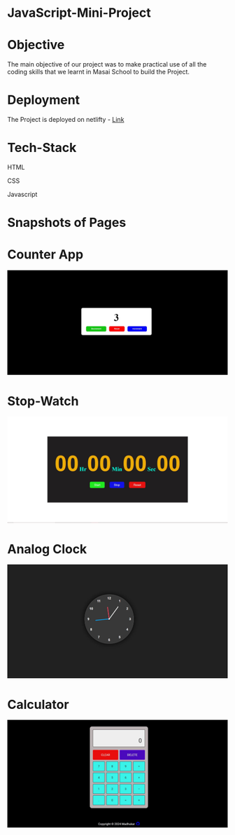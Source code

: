 # JavaScript-Mini-Project

# Objective
The main objective of our project was to make practical use of all the coding skills that we learnt in Masai School to build the Project.


# Deployment
 The Project is deployed on netlifty - [Link]()

# Tech-Stack
HTML

CSS

Javascript

# Snapshots of Pages

# Counter App
![image](./Image/Counter.JPG)

# Stop-Watch
![image](./Image/Stopwatch.JPG)

# Analog Clock
![image](./Image/Analog-Clock.JPG)

# Calculator
![image](./Image/calcul.JPG)
